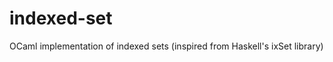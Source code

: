 indexed-set
===========

OCaml implementation of indexed sets (inspired from Haskell's ixSet library)
